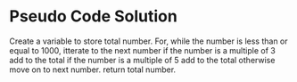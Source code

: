 # Pseudo Code Solution
Create a variable to store total number.
For, while the number is less than or equal to 1000, itterate to the next number
    if the number is a multiple of 3
        add to the total
    if the number is a multiple of 5
        add to the total
    otherwise move on to next number.
return total number.